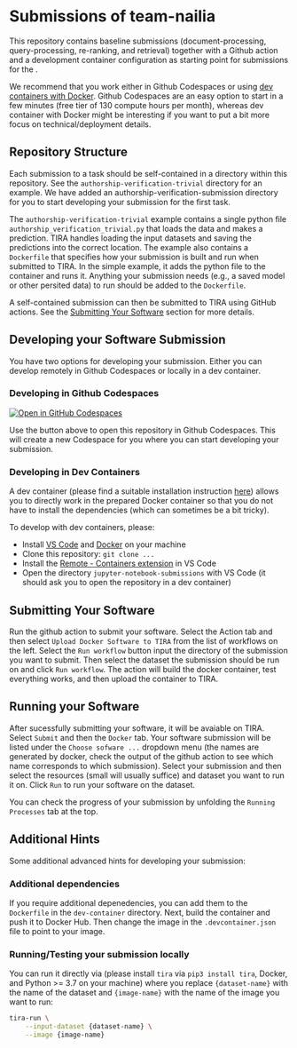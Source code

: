 # Submissions of team-nailia

This repository contains baseline submissions (document-processing, query-processing, re-ranking, and retrieval) together with a Github action and a development container configuration as starting point for submissions for the [](). 

We recommend that you work either in Github Codespaces or using [dev containers with Docker](https://code.visualstudio.com/docs/devcontainers/containers). Github Codespaces are an easy option to start in a few minutes (free tier of 130 compute hours per month), whereas dev container with Docker might be interesting if you want to put a bit more focus on technical/deployment details.

## Repository Structure

Each submission to a task should be self-contained in a directory within this repository. See the `authorship-verification-trivial` directory for an example. We have added an authorship-verification-submission directory for you to start developing your submission for the first task.

The `authorship-verification-trivial` example contains a single python file `authorship_verification_trivial.py` that loads the data and makes a prediction. TIRA handles loading the input datasets and saving the predictions into the correct location. The example also contains a `Dockerfile` that specifies how your submission is built and run when submitted to TIRA. In the simple example, it adds the python file to the container and runs it. Anything your submission needs (e.g., a saved model or other persited data) to run should be added to the `Dockerfile`.

A self-contained submission can then be submitted to TIRA using GitHub actions. See the [Submitting Your Software](#submitting-your-software) section for more details.

## Developing your Software Submission

You have two options for developing your submission. Either you can develop remotely in Github Codespaces or locally in a dev container.

### Developing in Github Codespaces

[![Open in GitHub Codespaces](https://github.com/codespaces/badge.svg)](https://codespaces.new/webis-de/natural-language-processing-exercises)

Use the button above to open this repository in Github Codespaces. This will create a new Codespace for you where you can start developing your submission.

### Developing in Dev Containers

A dev container (please find a suitable installation instruction [here](https://code.visualstudio.com/docs/devcontainers/containers)) allows you to directly work in the prepared Docker container so that you do not have to install the dependencies (which can sometimes be a bit tricky).

To develop with dev containers, please:

- Install [VS Code](https://code.visualstudio.com/download) and [Docker](https://docs.docker.com/engine/install/) on your machine
- Clone this repository: `git clone ...`
- Install the [Remote - Containers extension](https://marketplace.visualstudio.com/items?itemName=ms-vscode-remote.remote-containers) in VS Code
- Open the directory `jupyter-notebook-submissions` with VS Code (it should ask you to open the repository in a dev container)

## Submitting Your Software

Run the github action to submit your software. Select the Action tab and then select `Upload Docker Software to TIRA` from the list of workflows on the left. Select the `Run workflow` button input the directory of the submission you want to submit. Then select the dataset the submission should be run on and click `Run workflow`. The action will build the docker container, test everything works, and then upload the container to TIRA.

## Running your Software

After sucessfully submitting your software, it will be avaiable on TIRA. Select `Submit` and then the `Docker` tab. Your software submission will be listed under the `Choose sofware ...` dropdown menu (the names are generated by docker, check the output of the github action to see which name corresponds to which submission). Select your submission and then select the resources (small will usually suffice) and dataset you want to run it on. Click `Run` to run your software on the dataset.

You can check the progress of your submission by unfolding the `Running Processes` tab at the top.

## Additional Hints

Some additional advanced hints for developing your submission:

### Additional dependencies

If you require additional depenedencies, you can add them to the `Dockerfile` in the `dev-container` directory. Next, build the container and push it to Docker Hub. Then change the image in the `.devcontainer.json` file to point to your image.

### Running/Testing your submission locally

You can run it directly via (please install `tira` via `pip3 install tira`, Docker, and Python >= 3.7 on your machine) where you replace `{dataset-name}` with the name of the dataset and `{image-name}` with the name of the image you want to run:

```bash
tira-run \
    --input-dataset {dataset-name} \
    --image {image-name}
```
